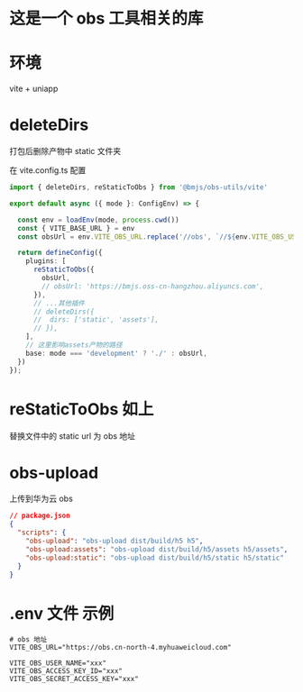 # 这是一个 obs 工具相关的库

# 环境

vite + uniapp

# deleteDirs

打包后删除产物中 static 文件夹

在 vite.config.ts 配置

```ts
import { deleteDirs, reStaticToObs } from '@bmjs/obs-utils/vite'

export default async ({ mode }: ConfigEnv) => {

  const env = loadEnv(mode, process.cwd())
  const { VITE_BASE_URL } = env
  const obsUrl = env.VITE_OBS_URL.replace('//obs', `//${env.VITE_OBS_USER_NAME}.obs`) + '/h5'

  return defineConfig({
    plugins: [
      reStaticToObs({
        obsUrl,
        // obsUrl: 'https://bmjs.oss-cn-hangzhou.aliyuncs.com',
      }),
      // ...其他插件
      // deleteDirs({
      //  dirs: ['static', 'assets'],
      // }),
    ],
    // 这里影响assets产物的路径
    base: mode === 'development' ? './' : obsUrl,
  })
});

```

# reStaticToObs 如上

替换文件中的 static url 为 obs 地址

# obs-upload

上传到华为云 obs

```json
// package.json
{
  "scripts": {
    "obs-upload": "obs-upload dist/build/h5 h5",
    "obs-upload:assets": "obs-upload dist/build/h5/assets h5/assets",
    "obs-upload:static": "obs-upload dist/build/h5/static h5/static"
  }
}
```

# .env 文件 示例

```env
# obs 地址
VITE_OBS_URL="https://obs.cn-north-4.myhuaweicloud.com"

VITE_OBS_USER_NAME="xxx"
VITE_OBS_ACCESS_KEY_ID="xxx"
VITE_OBS_SECRET_ACCESS_KEY="xxx"
```

